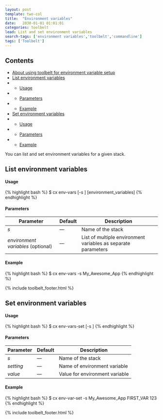 ```yaml
---
layout: post
template: two-col
title:  "Environment variables"
date:   2030-01-01 01:01:01
categories: toolbelt
lead: List and set environment variables
search-tags: ['environment variables','toolbelt','commandline']
tags: ['Toolbelt']
---
```


<h2>Contents</h2>
<ul class="page-toc">
    <li><a href="#about">About using toolbelt for environment variable setup</a></li>
	<li><a href="#list">List environment variables</a></li>
	        <li>
                <ul>
                <li><a href="#usage">Usage</a></li>
                </ul>
            </li>
            <li>
                <ul>
                <li><a href="#params">Parameters</a></li>
                </ul>
            </li>
            <li>
                <ul>
                <li><a href="#example">Example</a></li>
                </ul>
            </li>
	<li><a href="#set">Set environment variables</a></li>
	        <li>
                <ul>
                <li><a href="#usage">Usage</a></li>
                </ul>
            </li>
            <li>
                <ul>
                <li><a href="#params">Parameters</a></li>
                </ul>
            </li>
            <li>
                <ul>
                <li><a href="#example">Example</a></li>
                </ul>
            </li>
</ul>
You can list and set environment variables for a given stack.

<h2 id="list">List environment variables</h2>
<h4 id="usage">Usage</h4>
{% highlight bash %}
$ cx env-vars [-s <stack>] [environment_variables]
{% endhighlight %}

<h4 id="params">Parameters</h4>

<table class='table table-bordered table-striped table-small'>
    <thead>
        <tr>
            <th align="center">Parameter</th>
            <th align="center">Default</th>
            <th align="center">Description</th>
        </tr>
    </thead>
    <tbody>
        <tr>
            <td><i>s</i></td>
            <td>&mdash;</td>
            <td>Name of the stack</td>
        </tr>
        <tr>
            <td><i>environment variables</i> (optional)</td>
            <td>&mdash;</td>
            <td>List of multiple environment variables as separate parameters</td>
        </tr>
    </tbody>
</table>

<h4 id="example">Example</h4>

{% highlight bash %}
$ cx env-vars -s My_Awesome_App
{% endhighlight %}

{% include toolbelt_footer.html %}

<h2 id="set">Set environment variables</h2>
<h4 id="usage">Usage</h4>
{% highlight bash %}
$ cx env-vars-set [-s <stack>] <setting> <value>
{% endhighlight %}

<h4 id="params">Parameters</h4>

<table class='table table-bordered table-striped table-small'>
    <thead>
        <tr>
            <th align="center">Parameter</th>
            <th align="center">Default</th>
            <th align="center">Description</th>
        </tr>
    </thead>
    <tbody>
        <tr>
            <td><i>s</i></td>
            <td>&mdash;</td>
            <td>Name of the stack</td>
        </tr>
        <tr>
            <td><i>setting</i></td>
            <td>&mdash;</td>
            <td>Name of environment variable</td>
        </tr>
        <tr>
            <td><i>value</i></td>
            <td>&mdash;</td>
            <td>Value for environment variable</td>
        </tr>
    </tbody>
</table>

<h4 id="example">Example</h4>

{% highlight bash %}
$ cx env-var-set -s My_Awesome_App FIRST_VAR 123
{% endhighlight %}

{% include toolbelt_footer.html %}
